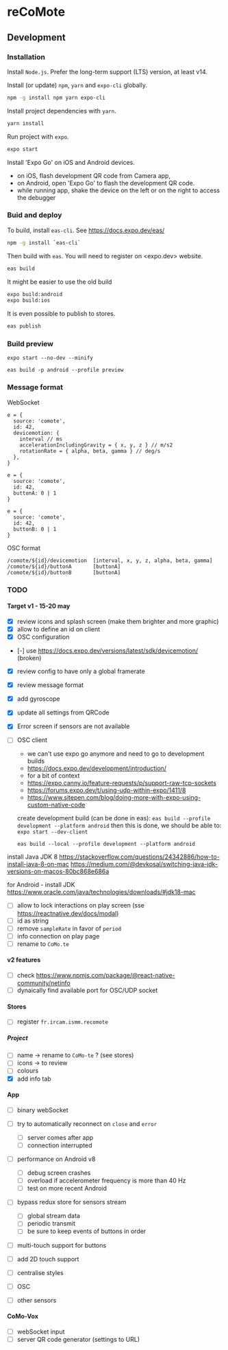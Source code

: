 # reCoMote

## Development

### Installation
Install `Node.js`. Prefer the long-term support (LTS) version, at least v14.

Install (or update) `npm`, `yarn` and `expo-cli` globally.

```sh
npm -g install npm yarn expo-cli
```

Install project dependencies with `yarn`.

```sh
yarn install
```

Run project with `expo`.

```sh
expo start
```

Install 'Expo Go' on iOS and Android devices.

- on iOS, flash development QR code from Camera app,
- on Android, open 'Expo Go' to flash the development QR code.
- while running app, shake the device on the left or on the right to access the debugger

### Buid and deploy

To build, install `eas-cli`. See <https://docs.expo.dev/eas/>

```sh
npm -g install `eas-cli`
```

Then build with `eas`. You will need to register on <expo.dev> website.

```sh
eas build
```

It might be easier to use the old build

```sh
expo build:android
expo build:ios
```

It is even possible to publish to stores.

```sh
eas publish
```

### Build preview

```
expo start --no-dev --minify
```

```
eas build -p android --profile preview
```

### Message format


WebSocket
```
e = {
  source: 'comote',
  id: 42,
  devicemotion: {
    interval // ms
    accelerationIncludingGravity = { x, y, z } // m/s2
    rotationRate = { alpha, beta, gamma } // deg/s
  },
}

e = {
  source: 'comote',
  id: 42,
  buttonA: 0 | 1
}

e = {
  source: 'comote',
  id: 42,
  buttonB: 0 | 1
}
```

OSC format

```
/comote/${id}/devicemotion  [interval, x, y, z, alpha, beta, gamma]
/comote/${id}/buttonA       [buttonA]
/comote/${id}/buttonB       [buttonA]
```

### TODO

#### Target v1 - 15-20 may


- [x] review icons and splash screen (make them brighter and more graphic)
- [x] allow to define an id on client
- [x] OSC configuration
- [-] use https://docs.expo.dev/versions/latest/sdk/devicemotion/ (broken)
- [x] review config to have only a global framerate
- [x] review message format
- [x] add gyroscope
- [x] update all settings from QRCode
- [x] Error screen if sensors are not available

- [ ] OSC client
  + we can't use expo go anymore and need to go to development builds
  + https://docs.expo.dev/development/introduction/
  + for a bit of context
  + https://expo.canny.io/feature-requests/p/support-raw-tcp-sockets 
  + https://forums.expo.dev/t/using-udp-within-expo/1411/8
  + https://www.sitepen.com/blog/doing-more-with-expo-using-custom-native-code
  
  create development build (can be done in eas):
  `eas build --profile development --platform android`
  then this is done, we should be able to:
  `expo start --dev-client`

  `eas build --local --profile development --platform android`

install Java JDK 8
https://stackoverflow.com/questions/24342886/how-to-install-java-8-on-mac
https://medium.com/@devkosal/switching-java-jdk-versions-on-macos-80bc868e686a

  for Android - install JDK
  https://www.oracle.com/java/technologies/downloads/#jdk18-mac


- [ ] allow to lock interactions on play screen (sse https://reactnative.dev/docs/modal)
- [ ] id as string
- [ ] remove `sampleRate` in favor of `period`
- [ ] info connection on play page
- [ ] rename to `CoMo.te`

#### v2 features

- [ ] check https://www.npmjs.com/package/@react-native-community/netinfo
- [ ] dynaically find available port for OSC/UDP socket

#### Stores
- [ ] register `fr.ircam.ismm.recomote`

##### Project
- [ ] name -> rename to `CoMo-te` ? (see stores)
- [ ] icons -> to review
- [ ] colours
- [x] add info tab

#### App

- [ ] binary webSocket
- [ ] try to automatically reconnect on `close` and `error`
  - [ ] server comes after app
  - [ ] connection interrupted

- [ ] performance on Android v8
  - [ ] debug screen crashes
  - [ ] overload if accelerometer frequency is more than 40 Hz
  - [ ] test on more recent Android

- [ ] bypass redux store for sensors stream
  - [ ] global stream data
  - [ ] periodic transmit
  - [ ] be sure to keep events of buttons in order

- [ ] multi-touch support for buttons
- [ ] add 2D touch support

- [ ] centralise styles


- [ ] OSC
- [ ] other sensors

#### CoMo-Vox

- [ ] webSocket input
- [ ] server QR code generator (settings to URL)
